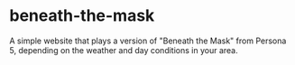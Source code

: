 # beneath-the-mask
A simple website that plays a version of "Beneath the Mask" from Persona 5, depending on the weather and day conditions in your area.
